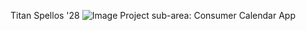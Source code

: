 Titan Spellos '28
![Image](https://www.lighthousefarmsanctuary.org/5-amazing-facts-about-sheep/)
Project sub-area: Consumer Calendar App
